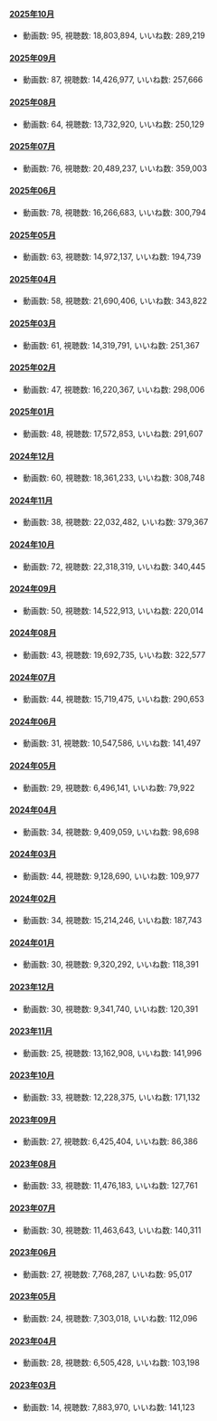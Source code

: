 #### [2025年10月](videos/202510 "wikilink")

-   動画数: 95, 視聴数: 18,803,894, いいね数: 289,219

#### [2025年09月](videos/202509 "wikilink")

-   動画数: 87, 視聴数: 14,426,977, いいね数: 257,666

#### [2025年08月](videos/202508 "wikilink")

-   動画数: 64, 視聴数: 13,732,920, いいね数: 250,129

#### [2025年07月](videos/202507 "wikilink")

-   動画数: 76, 視聴数: 20,489,237, いいね数: 359,003

#### [2025年06月](videos/202506 "wikilink")

-   動画数: 78, 視聴数: 16,266,683, いいね数: 300,794

#### [2025年05月](videos/202505 "wikilink")

-   動画数: 63, 視聴数: 14,972,137, いいね数: 194,739

#### [2025年04月](videos/202504 "wikilink")

-   動画数: 58, 視聴数: 21,690,406, いいね数: 343,822

#### [2025年03月](videos/202503 "wikilink")

-   動画数: 61, 視聴数: 14,319,791, いいね数: 251,367

#### [2025年02月](videos/202502 "wikilink")

-   動画数: 47, 視聴数: 16,220,367, いいね数: 298,006

#### [2025年01月](videos/202501 "wikilink")

-   動画数: 48, 視聴数: 17,572,853, いいね数: 291,607

#### [2024年12月](videos/202412 "wikilink")

-   動画数: 60, 視聴数: 18,361,233, いいね数: 308,748

#### [2024年11月](videos/202411 "wikilink")

-   動画数: 38, 視聴数: 22,032,482, いいね数: 379,367

#### [2024年10月](videos/202410 "wikilink")

-   動画数: 72, 視聴数: 22,318,319, いいね数: 340,445

#### [2024年09月](videos/202409 "wikilink")

-   動画数: 50, 視聴数: 14,522,913, いいね数: 220,014

#### [2024年08月](videos/202408 "wikilink")

-   動画数: 43, 視聴数: 19,692,735, いいね数: 322,577

#### [2024年07月](videos/202407 "wikilink")

-   動画数: 44, 視聴数: 15,719,475, いいね数: 290,653

#### [2024年06月](videos/202406 "wikilink")

-   動画数: 31, 視聴数: 10,547,586, いいね数: 141,497

#### [2024年05月](videos/202405 "wikilink")

-   動画数: 29, 視聴数: 6,496,141, いいね数: 79,922

#### [2024年04月](videos/202404 "wikilink")

-   動画数: 34, 視聴数: 9,409,059, いいね数: 98,698

#### [2024年03月](videos/202403 "wikilink")

-   動画数: 44, 視聴数: 9,128,690, いいね数: 109,977

#### [2024年02月](videos/202402 "wikilink")

-   動画数: 34, 視聴数: 15,214,246, いいね数: 187,743

#### [2024年01月](videos/202401 "wikilink")

-   動画数: 30, 視聴数: 9,320,292, いいね数: 118,391

#### [2023年12月](videos/202312 "wikilink")

-   動画数: 30, 視聴数: 9,341,740, いいね数: 120,391

#### [2023年11月](videos/202311 "wikilink")

-   動画数: 25, 視聴数: 13,162,908, いいね数: 141,996

#### [2023年10月](videos/202310 "wikilink")

-   動画数: 33, 視聴数: 12,228,375, いいね数: 171,132

#### [2023年09月](videos/202309 "wikilink")

-   動画数: 27, 視聴数: 6,425,404, いいね数: 86,386

#### [2023年08月](videos/202308 "wikilink")

-   動画数: 33, 視聴数: 11,476,183, いいね数: 127,761

#### [2023年07月](videos/202307 "wikilink")

-   動画数: 30, 視聴数: 11,463,643, いいね数: 140,311

#### [2023年06月](videos/202306 "wikilink")

-   動画数: 27, 視聴数: 7,768,287, いいね数: 95,017

#### [2023年05月](videos/202305 "wikilink")

-   動画数: 24, 視聴数: 7,303,018, いいね数: 112,096

#### [2023年04月](videos/202304 "wikilink")

-   動画数: 28, 視聴数: 6,505,428, いいね数: 103,198

#### [2023年03月](videos/202303 "wikilink")

-   動画数: 14, 視聴数: 7,883,970, いいね数: 141,123

